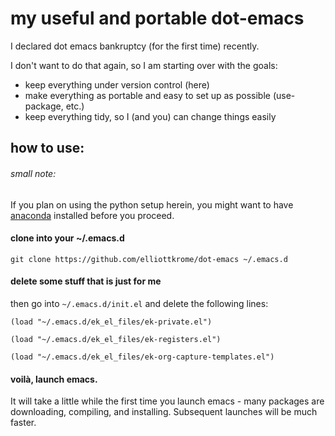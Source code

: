 # my useful and portable dot-emacs
I declared dot emacs bankruptcy (for the first time) recently.

I don't want to do that again, so I am starting over with the goals:
- keep everything under version control (here)
- make everything as portable and easy to set up as possible (use-package, etc.)
- keep everything tidy, so I (and you) can change things easily

## how to use:
###### small note:
If you plan on using the python setup herein, you might want to have [anaconda](https://www.continuum.io/downloads) installed before you proceed.

#### clone into your ~/.emacs.d

`git clone https://github.com/elliottkrome/dot-emacs ~/.emacs.d`

#### delete some stuff that is just for me
then go into `~/.emacs.d/init.el` and delete the following lines:

`(load "~/.emacs.d/ek_el_files/ek-private.el")`

`(load "~/.emacs.d/ek_el_files/ek-registers.el")`

`(load "~/.emacs.d/ek_el_files/ek-org-capture-templates.el")`

#### voilà, launch emacs.

It will take a little while the first time you launch emacs - many packages are downloading, compiling, and installing. Subsequent launches will be much faster.
